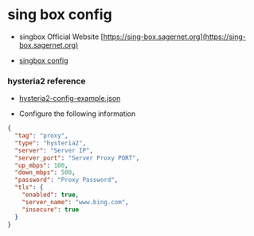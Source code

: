 # sing box config

* singbox Official Website [https://sing-box.sagernet.org](https://sing-box.sagernet.org)

* [singbox config](https://sing-box.sagernet.org/configuration)


### hysteria2 reference

* [hysteria2-config-example.json](./hysteria2-config-example.json)

* Configure the following information

```json
{
  "tag": "proxy",
  "type": "hysteria2",
  "server": "Server IP",
  "server_port": "Server Proxy PORT",
  "up_mbps": 100,
  "down_mbps": 500,
  "password": "Proxy Password",
  "tls": {
    "enabled": true,
    "server_name": "www.bing.com",
    "insecure": true
  }
}
```
